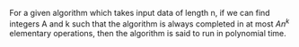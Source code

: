 For a given algorithm which takes input data of length n, if we can find
integers A and k such that the algorithm is always completed in at most
$An^{k}$ elementary operations, then the algorithm is said to run in
polynomial time.
